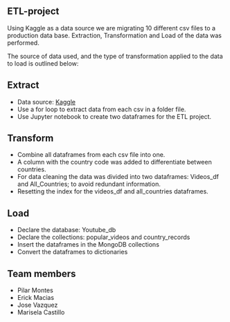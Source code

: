 ## ETL-project
Using Kaggle as a data source we are migrating 10 different csv files to a production data base. Extraction, Transformation and Load of the data was performed. 

The source of data used, and the type of transformation applied to the data to load is outlined below:

## Extract
* Data source: [Kaggle](https://www.kaggle.com/datasnaek/youtube-new)
* Use a for loop to extract data from each csv in a folder file.
* Use Jupyter notebook to create two dataframes for the ETL project.

## Transform
* Combine all dataframes from each csv file into one.
* A column with the country code was added to differentiate between countries. 
* For data cleaning the data was divided into two dataframes: Videos_df and All_Countries; to avoid redundant information. 
* Resetting the index for the videos_df and all_countries dataframes.

## Load
* Declare the database: Youtube_db
* Declare the collections: popular_videos and country_records
* Insert the dataframes in the MongoDB collections
* Convert the dataframes to dictionaries

## Team members
* Pilar Montes
* Erick Macias
* Jose Vazquez
* Marisela Castillo

